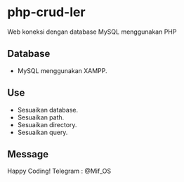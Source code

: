 # php-crud-ler
Web koneksi dengan database MySQL menggunakan PHP

## Database
- MySQL menggunakan XAMPP.

## Use
- Sesuaikan database. 
- Sesuaikan path.
- Sesuaikan directory. 
- Sesuaikan query.

## Message
Happy Coding! Telegram : @Mif_OS
